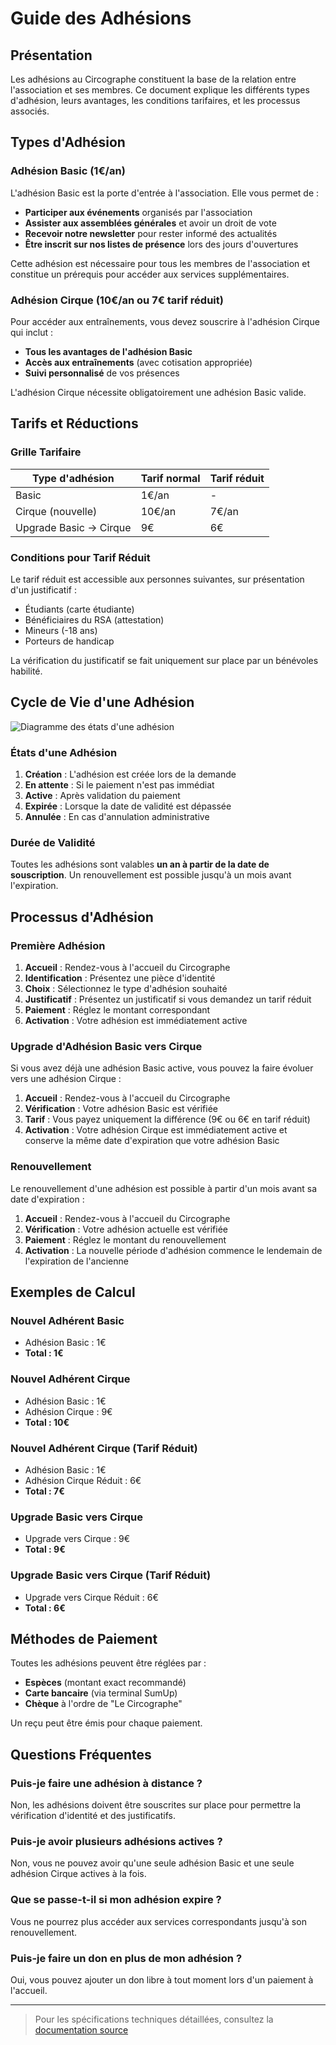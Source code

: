 # Guide des Adhésions

## Présentation

Les adhésions au Circographe constituent la base de la relation entre l'association et ses membres. Ce document explique les différents types d'adhésion, leurs avantages, les conditions tarifaires, et les processus associés.

## Types d'Adhésion

### Adhésion Basic (1€/an)

L'adhésion Basic est la porte d'entrée à l'association. Elle vous permet de :

- **Participer aux événements** organisés par l'association
- **Assister aux assemblées générales** et avoir un droit de vote
- **Recevoir notre newsletter** pour rester informé des actualités
- **Être inscrit sur nos listes de présence** lors des jours d'ouvertures

Cette adhésion est nécessaire pour tous les membres de l'association et constitue un prérequis pour accéder aux services supplémentaires.

### Adhésion Cirque (10€/an ou 7€ tarif réduit)

Pour accéder aux entraînements, vous devez souscrire à l'adhésion Cirque qui inclut :

- **Tous les avantages de l'adhésion Basic**
- **Accès aux entraînements** (avec cotisation appropriée)
- **Suivi personnalisé** de vos présences

L'adhésion Cirque nécessite obligatoirement une adhésion Basic valide.

## Tarifs et Réductions

### Grille Tarifaire
| Type d'adhésion | Tarif normal | Tarif réduit |
|-----------------|--------------|--------------|
| Basic | 1€/an | - |
| Cirque (nouvelle) | 10€/an | 7€/an |
| Upgrade Basic → Cirque | 9€ | 6€ |

### Conditions pour Tarif Réduit

Le tarif réduit est accessible aux personnes suivantes, sur présentation d'un justificatif :
- Étudiants (carte étudiante)
- Bénéficiaires du RSA (attestation)
- Mineurs (-18 ans)
- Porteurs de handicap

La vérification du justificatif se fait uniquement sur place par un bénévoles habilité.

## Cycle de Vie d'une Adhésion

![Diagramme des états d'une adhésion](docs/business/images/adhesion_states.png)

### États d'une Adhésion

1. **Création** : L'adhésion est créée lors de la demande
2. **En attente** : Si le paiement n'est pas immédiat
3. **Active** : Après validation du paiement
4. **Expirée** : Lorsque la date de validité est dépassée
5. **Annulée** : En cas d'annulation administrative

### Durée de Validité

Toutes les adhésions sont valables **un an à partir de la date de souscription**. Un renouvellement est possible jusqu'à un mois avant l'expiration.

## Processus d'Adhésion

### Première Adhésion

1. **Accueil** : Rendez-vous à l'accueil du Circographe
2. **Identification** : Présentez une pièce d'identité
3. **Choix** : Sélectionnez le type d'adhésion souhaité
4. **Justificatif** : Présentez un justificatif si vous demandez un tarif réduit
5. **Paiement** : Réglez le montant correspondant
6. **Activation** : Votre adhésion est immédiatement active

### Upgrade d'Adhésion Basic vers Cirque

Si vous avez déjà une adhésion Basic active, vous pouvez la faire évoluer vers une adhésion Cirque :

1. **Accueil** : Rendez-vous à l'accueil du Circographe
2. **Vérification** : Votre adhésion Basic est vérifiée
3. **Tarif** : Vous payez uniquement la différence (9€ ou 6€ en tarif réduit)
4. **Activation** : Votre adhésion Cirque est immédiatement active et conserve la même date d'expiration que votre adhésion Basic

### Renouvellement

Le renouvellement d'une adhésion est possible à partir d'un mois avant sa date d'expiration :

1. **Accueil** : Rendez-vous à l'accueil du Circographe
2. **Vérification** : Votre adhésion actuelle est vérifiée
3. **Paiement** : Réglez le montant du renouvellement
4. **Activation** : La nouvelle période d'adhésion commence le lendemain de l'expiration de l'ancienne

## Exemples de Calcul

### Nouvel Adhérent Basic
- Adhésion Basic : 1€
- **Total : 1€**

### Nouvel Adhérent Cirque
- Adhésion Basic : 1€
- Adhésion Cirque : 9€
- **Total : 10€**

### Nouvel Adhérent Cirque (Tarif Réduit)
- Adhésion Basic : 1€
- Adhésion Cirque Réduit : 6€
- **Total : 7€**

### Upgrade Basic vers Cirque
- Upgrade vers Cirque : 9€
- **Total : 9€**

### Upgrade Basic vers Cirque (Tarif Réduit)
- Upgrade vers Cirque Réduit : 6€
- **Total : 6€**

## Méthodes de Paiement

Toutes les adhésions peuvent être réglées par :
- **Espèces** (montant exact recommandé)
- **Carte bancaire** (via terminal SumUp)
- **Chèque** à l'ordre de "Le Circographe"

Un reçu peut être émis pour chaque paiement.

## Questions Fréquentes

### Puis-je faire une adhésion à distance ?
Non, les adhésions doivent être souscrites sur place pour permettre la vérification d'identité et des justificatifs.

### Puis-je avoir plusieurs adhésions actives ?
Non, vous ne pouvez avoir qu'une seule adhésion Basic et une seule adhésion Cirque actives à la fois.

### Que se passe-t-il si mon adhésion expire ?
Vous ne pourrez plus accéder aux services correspondants jusqu'à son renouvellement.

### Puis-je faire un don en plus de mon adhésion ?
Oui, vous pouvez ajouter un don libre à tout moment lors d'un paiement à l'accueil.

---

> Pour les spécifications techniques détaillées, consultez la [documentation source](../..../../requirements/1_métier/adhesion/regles.md) 